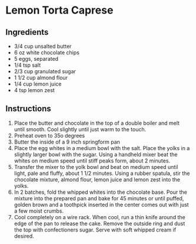 # Lemon Torta Caprese

## Ingredients

 - 3/4 cup unsalted butter
 - 6 oz white chocolate chips
 - 5 eggs, separated
 - 1/4 tsp salt
 - 2/3 cup granulated sugar
 - 1 1/2 cup almond flour
 - 1/4 cup lemon juice
 - 4 tsp lemon zest

## Instructions

  1.  Place the butter and chocolate in the top of a double boiler and melt until smooth. Cool slightly until just warm to the touch.
  2.  Preheat oven to 35o degrees
  3.  Butter the inside of a 9 inch springform pan
  4.  Place the egg whites in a medium bowl with the salt. Place the yolks in a slightly larger bowl with the sugar. Using a handheld mixer beat the whites on medium speed until stiff peaks form, about 2 minutes.
  5.  Transfer the mixer to the yolk bowl and beat on medium speed until light, pale and fluffy, about 1 1/2 minutes. Using a rubber spatula, stir the chocolate mixture, almond flour, lemon juice and lemon zest into the yolks.
  6.  In 2 batches, fold the whipped whites into the chocolate base. Pour the mixture into the prepared pan and bake for 45 minutes or until puffed, golden brown and a toothpick inserted in the center comes out with just a few moist crumbs.
  7.  Cool completely on a wire rack. When cool, run a thin knife around the edge of the pan to release the cake. Remove the outside ring and dust the top with confectioners sugar. Serve with soft whipped cream if desired.
